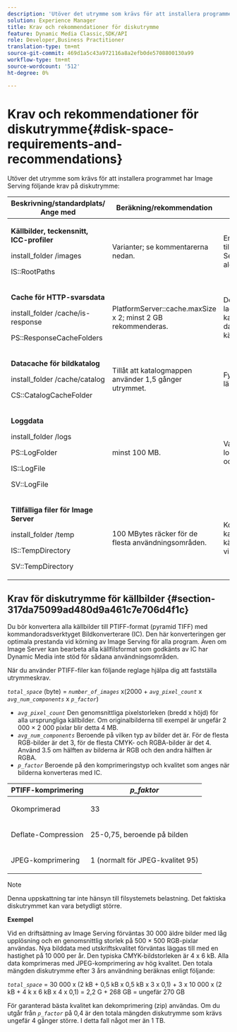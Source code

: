 ```yaml
---
description: 'Utöver det utrymme som krävs för att installera programmet har Image Serving följande krav på diskutrymme '
solution: Experience Manager
title: Krav och rekommendationer för diskutrymme
feature: Dynamic Media Classic,SDK/API
role: Developer,Business Practitioner
translation-type: tm+mt
source-git-commit: 469d1a5c43a972116a8a2efb0de5708800130a99
workflow-type: tm+mt
source-wordcount: '512'
ht-degree: 0%

---
```



# Krav och rekommendationer för diskutrymme{#disk-space-requirements-and-recommendations}

Utöver det utrymme som krävs för att installera programmet har Image Serving följande krav på diskutrymme:

<table id="table_0AE363AB76304F258A19E43500FE8423"> 
 <thead> 
  <tr> 
   <th class="entry"> <b>Beskrivning/standardplats/ Ange med</b> </th> 
   <th class="entry"> <b>Beräkning/rekommendation</b> </th> 
   <th class="entry"> <b>Kommentarer</b> </th> 
  </tr> 
 </thead>
 <tbody> 
  <tr> 
   <td> <p><b>Källbilder, teckensnitt, ICC-profiler</b> </p> <p> <span class="filepath"> <span class="varname"> install_folder  </span>/images  </span> <span class="codeph"></span> </p> <p> <span class="codeph"> IS::RootPaths  </span> </p> </td> 
   <td> <p>Varianter; se kommentarerna nedan. </p> </td> 
   <td> <p>Endast behöver vara tillgänglig för Image Server. servrarna aldrig ändrar data. </p> </td> 
  </tr> 
  <tr> 
   <td> <p><b>Cache för HTTP-svarsdata</b> </p> <p> <span class="filepath"> <span class="varname"> install_folder  </span>/cache/is-response  </span> </p> <p> <span class="codeph"> PS::ResponseCacheFolders  </span> </p> </td> 
   <td> <p> <span class="codeph"> PlatformServer::cache.maxSize  </span> x 2; minst 2 GB rekommenderas. </p> </td> 
   <td> <p>Det här cacheminnet lagrar även kapslade/inbäddade data och externa källbilder. </p> </td> 
  </tr> 
  <tr> 
   <td> <p><b>Datacache för bildkatalog</b> </p> <p> <span class="filepath"> <span class="varname"> install_folder  </span>/cache/catalog  </span> </p> <p> <span class="codeph"> CS::CatalogCacheFolder  </span> </p> </td> 
   <td> <p>Tillåt att katalogmappen använder 1,5 gånger utrymmet. </p> </td> 
   <td> <p>Fylls i när kataloger läses in från början. </p> </td> 
  </tr> 
  <tr> 
   <td> <p><b>Loggdata</b> </p> <p> <span class="filepath"> <span class="varname"> install_folder  </span>/logs  </span> </p> <p> <span class="codeph"> PS::LogFolder  </span> </p> <p> <span class="codeph"> IS::LogFile  </span> </p> <p> <span class="codeph"> SV::LogFile  </span> </p> </td> 
   <td> <p>minst 100 MB. </p> </td> 
   <td> <p>Varierar beroende på loggningskonfiguration och serveranvändning. </p> </td> 
  </tr> 
  <tr> 
   <td> <p><b>Tillfälliga filer för Image Server</b> </p> <p> <span class="filepath"> <span class="varname"> install_folder  </span>/temp  </span> </p> <p> <span class="codeph"> IS::TempDirectory  </span> </p> <p> <span class="codeph"> SV::TempDirectory  </span> </p> </td> 
   <td> <p>100 MBytes räcker för de flesta användningsområden. </p> </td> 
   <td> <p>Kortlivade uppgifter. kan behövas för andra källbilder än PTIFF och vissa svarsbildformat. </p> </td> 
  </tr> 
 </tbody> 
</table>

## Krav för diskutrymme för källbilder {#section-317da75099ad480d9a461c7e706d4f1c}

Du bör konvertera alla källbilder till PTIFF-format (pyramid TIFF) med kommandoradsverktyget Bildkonverterare (IC). Den här konverteringen ger optimala prestanda vid körning av Image Serving för alla program. Även om Image Server kan bearbeta alla källfilsformat som godkänts av IC har Dynamic Media inte stöd för sådana användningsområden.

När du använder PTIFF-filer kan följande reglage hjälpa dig att fastställa utrymmeskrav.

*`total_space`* (byte) =  *`number_of_images`* x(2000 +  *`avg_pixel_count`* x  *`avg_num_components`* x  *`p_factor`*)

* *`avg_pixel_count`* Den genomsnittliga pixelstorleken (bredd x höjd) för alla ursprungliga källbilder. Om originalbilderna till exempel är ungefär 2 000 × 2 000 pixlar blir detta 4 MB.
* *`avg_num_components`* Beroende på vilken typ av bilder det är. För de flesta RGB-bilder är det 3, för de flesta CMYK- och RGBA-bilder är det 4. Använd 3.5 om hälften av bilderna är RGB och den andra hälften är RGBA.
* *`p_factor`* Beroende på den komprimeringstyp och kvalitet som anges när bilderna konverteras med IC.

<table id="table_89995BECF30243569954819D07DA2A2F"> 
 <thead> 
  <tr> 
   <th class="entry"> <b>PTIFF-komprimering</b> </th> 
   <th class="entry"> <b><i>p_faktor</i></b> </th> 
  </tr> 
 </thead>
 <tbody> 
  <tr> 
   <td> <p>Okomprimerad </p> </td> 
   <td> <p> 33 </p> </td> 
  </tr> 
  <tr> 
   <td> <p>Deflate-Compression </p> </td> 
   <td> <p> 25-0,75, beroende på bilden </p> </td> 
  </tr> 
  <tr> 
   <td> <p>JPEG-komprimering </p> </td> 
   <td> <p> 1 (normalt för JPEG-kvalitet 95) </p> </td> 
  </tr> 
 </tbody> 
</table>

>[!NOTE]
>
>Denna uppskattning tar inte hänsyn till filsystemets belastning. Det faktiska diskutrymmet kan vara betydligt större.

**Exempel**

Vid en driftsättning av Image Serving förväntas 30 000 äldre bilder med låg upplösning och en genomsnittlig storlek på 500 × 500 RGB-pixlar användas. Nya bilddata med utskriftskvalitet förväntas läggas till med en hastighet på 10 000 per år. Den typiska CMYK-bildstorleken är 4 x 6 kB. Alla data komprimeras med JPEG-komprimering av hög kvalitet. Den totala mängden diskutrymme efter 3 års användning beräknas enligt följande:

*`total_space`* = 30 000 x (2 kB + 0,5 kB x 0,5 kB x 3 x 0,1) + 3 x 10 000 x (2 kB + 4 k x 6 kB x 4 x 0,1) = 2,2 G + 268 GB = ungefär 270 GB

För garanterad bästa kvalitet kan dekomprimering (zip) användas. Om du utgår från *`p_factor`* på 0,4 är den totala mängden diskutrymme som krävs ungefär 4 gånger större. I detta fall något mer än 1 TB.
